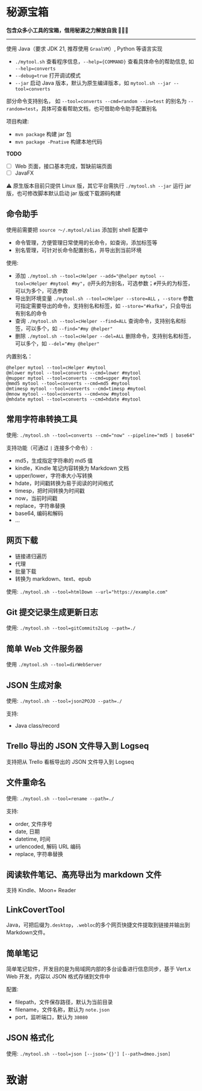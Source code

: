 # 秘源宝箱

**包含众多小工具的宝箱，借用秘源之力解放自我  🎉🎉🎉**

---

使用 Java（要求 JDK 21, 推荐使用 `GraalVM`）, Python 等语言实现

* `./mytool.sh` 查看程序信息，`--help={COMMAND}` 查看具体命令的帮助信息, 如 `--help=converts`
* `--debug=true` 打开调试模式
* `--jar` 启动 Java 版本，默认为原生编译版本，如 `mytool.sh --jar --tool=converts`

部分命令支持别名， 如 `--tool=converts --cmd=random --in=test` 的别名为 `--random=test`，具体可查看帮助文档，也可借助命令助手配置别名

项目构建:

* `mvn package` 构建 jar 包
* `mvn package -Pnative` 构建本地代码

**TODO**

* [ ] Web 页面，接口基本完成，暂缺前端页面
* [ ] JavaFX

⚠️ 原生版本目前只提供 Linux 版，其它平台需执行 `./mytool.sh --jar` 运行 jar 版，也可修改脚本默认启动 jar 版或下载源码构建

## 命令助手

使用前需要把 `source ～/.mytool/alias` 添加到 shell 配置中

* 命令管理，方便管理日常使用的长命令，如查询，添加标签等
* 别名管理，可针对长命令配置别名，并导出到当前环境

使用:

* 添加 `./mytool.sh --tool=cHelper --add="@helper mytool --tool=cHelper #mytool #my"`，`@`开头的为别名，可选参数；`#`开头的为标签，可以为多个，可选参数
* 导出到环境变量 `./mytool.sh --tool=cHelper --store=ALL` ，`--store` 参数可指定需要导出的命令，支持别名和标签，如 `--store="#kafka"`，只会导出有别名的命令
* 查询 `./mytool.sh --tool=cHelper --find=ALL` 查询命令，支持别名和标签，可以多个，如 `--find="#my @helper"`
* 删除 `./mytool.sh --tool=cHelper --del=ALL` 删除命令，支持别名和标签，可以多个，如 `--del="#my @helper"`

内置别名：

```
@helper mytool --tool=cHelper #mytool
@mlower mytool --tool=converts --cmd=lower #mytool
@mupper mytool --tool=converts --cmd=upper #mytool
@mmd5 mytool --tool=converts --cmd=md5 #mytool
@mtimesp mytool --tool=converts --cmd=timesp #mytool
@mnow mytool --tool=converts --cmd=now #mytool
@mhdate mytool --tool=converts --cmd=hdate #mytool
```

## 常用字符串转换工具

使用: `./mytool.sh --tool=converts --cmd="now" --pipeline="md5 | base64"`

支持功能（可通过 `|` 连接多个命令）:

* md5，生成指定字符串的 md5 值
* kindle，Kindle 笔记内容转换为 Markdown 文档
* upper/lower，字符串大小写转换
* hdate，时间戳转换为易于阅读的时间格式
* timesp，把时间转换为时间戳
* now，当前时间戳
* replace，字符串替换
* base64, 编码和解码
* ...

## 网页下载

* 链接递归遍历
* 代理
* 批量下载
* 转换为 markdown、text、epub

使用: `./mytool.sh --tool=htmlDown --url="https://example.com"`

## Git 提交记录生成更新日志

使用: `./mytool.sh --tool=gitCommits2Log --path=./`

## 简单 Web 文件服务器

使用 `./mytool.sh --tool=dirWebServer`

## JSON 生成对象

使用: `./mytool.sh --tool=json2POJO --path=./`

支持:

* Java class/record

## Trello 导出的 JSON 文件导入到 Logseq

支持把从 Trello 看板导出的 JSON 文件导入到 Logseq

##  文件重命名

使用: `./mytool.sh --tool=rename --path=./`

支持:

* order, 文件序号
* date, 日期
* datetime, 时间
* urlencoded, 解码 URL 编码
* replace, 字符串替换

## 阅读软件笔记、高亮导出为 markdown 文件

支持 Kindle、Moon+ Reader

## LinkCovertTool

Java，可把后缀为`.desktop`，`.webloc`的多个网页快捷文件提取到链接并输出到Markdown文件。

## 简单笔记

简单笔记软件，开发目的是为局域网内部的多台设备进行信息同步，基于 Vert.x Web 开发，内容以 JSON 格式存储到文件中

配置:

* filepath，文件保存路径，默认为当前目录
* filename，文件名称，默认为 `note.json`
* port，监听端口，默认为 `38080`

## JSON 格式化

使用: `./mytool.sh --tool=json [--json='{}'] [--path=dmeo.json]`

# 致谢

